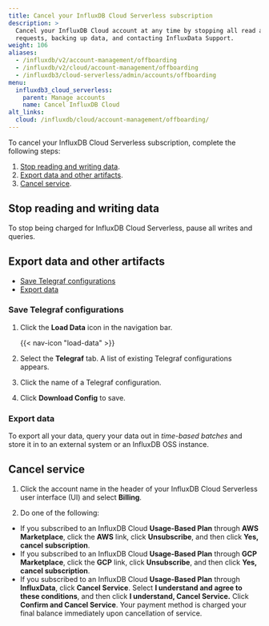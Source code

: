 ```yaml
---
title: Cancel your InfluxDB Cloud Serverless subscription
description: >
  Cancel your InfluxDB Cloud account at any time by stopping all read and write
  requests, backing up data, and contacting InfluxData Support.
weight: 106
aliases:
  - /influxdb/v2/account-management/offboarding
  - /influxdb/v2/cloud/account-management/offboarding
  - /influxdb3/cloud-serverless/admin/accounts/offboarding
menu:
  influxdb3_cloud_serverless:
    parent: Manage accounts
    name: Cancel InfluxDB Cloud
alt_links:
  cloud: /influxdb/cloud/account-management/offboarding/
---
```


To cancel your InfluxDB Cloud Serverless subscription, complete the following steps:

1. [Stop reading and writing data](#stop-reading-and-writing-data).
2. [Export data and other artifacts](#export-data-and-other-artifacts).
3. [Cancel service](#cancel-service).

## Stop reading and writing data

To stop being charged for InfluxDB Cloud Serverless, pause all writes and queries.

## Export data and other artifacts

- [Save Telegraf configurations](#save-telegraf-configurations)
- [Export data](#export-data)

### Save Telegraf configurations

1. Click the **Load Data** icon in the navigation bar.

    {{< nav-icon "load-data" >}}

2. Select the **Telegraf** tab. A list of existing Telegraf configurations appears.
3. Click the name of a Telegraf configuration.
4. Click **Download Config** to save.

### Export data

To export all your data, query your data out in _time-based batches_ and store it
in to an external system or an InfluxDB OSS instance.

<!-- For information about automatically exporting and migrating data from InfluxDB 
Cloud to InfluxDB OSS, see: [Migrate data from InfluxDB Cloud to InfluxDB OSS](/influxdb3/cloud-serverless/migrate-data/migrate-cloud-to-oss/). -->

## Cancel service

1. Click the account name in the header of your InfluxDB Cloud Serverless
   user interface (UI) and select **Billing**.

2. Do one of the following:

  - If you subscribed to an InfluxDB Cloud **Usage-Based Plan** through
    **AWS Marketplace**, click the **AWS** link, click **Unsubscribe**, and then
    click **Yes, cancel subscription**.
  - If you subscribed to an InfluxDB Cloud **Usage-Based Plan** through
    **GCP Marketplace**, click the **GCP** link, click **Unsubscribe**, and then
    click **Yes, cancel subscription**.
  - If you subscribed to an InfluxDB Cloud **Usage-Based Plan** through
    **InfluxData**, click **Cancel Service**.
    Select **I understand and agree to these conditions**, and then click
    **I understand, Cancel Service.** Click **Confirm and Cancel Service**.
    Your payment method is charged your final balance immediately upon
    cancellation of service.
